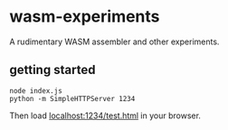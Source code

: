 # wasm-experiments

A rudimentary WASM assembler and other experiments.

## getting started

```
node index.js
python -m SimpleHTTPServer 1234
```

Then load [localhost:1234/test.html](localhost:1234/test.html) in your browser.
